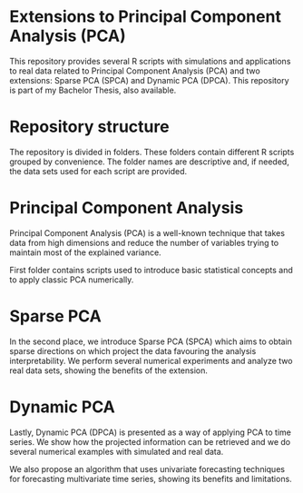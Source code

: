 # Extensions to Principal Component Analysis (PCA)
This repository provides several R scripts with simulations and applications to real data related to Principal Component Analysis (PCA) and two extensions: Sparse PCA (SPCA) and Dynamic PCA (DPCA). 
This repository is part of my Bachelor Thesis, also available.
# Repository structure
The repository is divided in folders. These folders contain different R scripts grouped by convenience. The folder names are descriptive and, if needed, the data sets used for each script are provided.
# Principal Component Analysis
Principal Component Analysis (PCA) is a well-known technique that takes data from high dimensions and reduce the number of variables trying to maintain most of the explained variance.

First folder contains scripts used to introduce basic statistical concepts and to apply classic PCA numerically.
# Sparse PCA
In the second place, we introduce Sparse PCA (SPCA) which aims to obtain sparse directions on which project the data favouring the analysis interpretability. We perform several numerical experiments and analyze two real data sets, showing the benefits of the extension.
# Dynamic PCA
Lastly, Dynamic PCA (DPCA) is presented as a way of applying PCA to time series. We show how the projected information can be retrieved and we do several numerical examples with simulated and real data.

We also propose an algorithm that uses univariate forecasting techniques for forecasting multivariate time series, showing its benefits and limitations.
